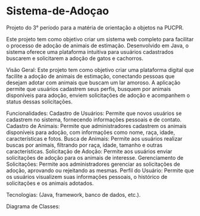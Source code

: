 # Sistema-de-Adoçao
Projeto do 3° período para a matéria de orientação a objetos na PUCPR.

Este projeto tem como objetivo criar um sistema web completo para facilitar o processo de adoção de animais de estimação. Desenvolvido em Java, o sistema oferece uma plataforma intuitiva para usuários cadastrados buscarem e solicitarem a adoção de gatos e cachorros.

Visão Geral: Este projeto tem como objetivo criar uma plataforma digital que facilite a adoção de animais de estimação, conectando pessoas que desejam adotar com animais que buscam um lar amoroso. A aplicação permite que usuários cadastrem seus perfis, busquem por animais disponíveis para adoção, enviem solicitações de adoção e acompanhem o status dessas solicitações.

Funcionalidades: Cadastro de Usuários: Permite que novos usuários se cadastrem no sistema, fornecendo informações pessoais e de contato. Cadastro de Animais: Permite que administradores cadastrem os animais disponíveis para adoção, com informações como nome, raça, idade, características e fotos. Busca de Animais: Permite aos usuários realizar buscas por animais, filtrando por raça, idade, tamanho e outras características. Solicitação de Adoção: Permite aos usuários enviar solicitações de adoção para os animais de interesse. Gerenciamento de Solicitações: Permite aos administradores gerenciar as solicitações de adoção, aprovando ou rejeitando as mesmas. Perfil do Usuário: Permite que os usuários visualizem suas informações pessoais, o histórico de solicitações e os animais adotados.

Tecnologias: (Java, framework, banco de dados, etc.).

Diagrama de Classes:

